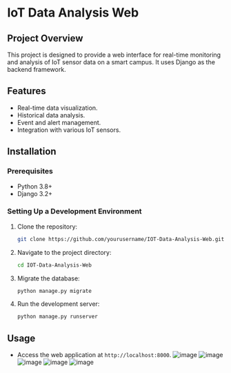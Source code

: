 # IoT Data Analysis Web

## Project Overview
This project is designed to provide a web interface for real-time monitoring and analysis of IoT sensor data on a smart campus. It uses Django as the backend framework.

## Features
- Real-time data visualization.
- Historical data analysis.
- Event and alert management.
- Integration with various IoT sensors.

## Installation

### Prerequisites
- Python 3.8+
- Django 3.2+

### Setting Up a Development Environment
1. Clone the repository:
   ```bash
   git clone https://github.com/yourusername/IOT-Data-Analysis-Web.git
   ```
2. Navigate to the project directory:
   ```bash
   cd IOT-Data-Analysis-Web
   ```
3. Migrate the database:
   ```bash
   python manage.py migrate
   ```
4. Run the development server:
   ```bash
   python manage.py runserver
   ```

## Usage
- Access the web application at `http://localhost:8000`.
![image](https://github.com/user-attachments/assets/838c0590-58ec-41e0-be4f-094ebc7915da)
![image](https://github.com/user-attachments/assets/56eacec0-4805-49d1-a84e-3c3b0d3c399e)
![image](https://github.com/user-attachments/assets/148b4331-d09d-4bbd-930a-44249c3aa281)
![image](https://github.com/user-attachments/assets/9abad8b4-0349-4017-addb-c764eb1b8bb4)
![image](https://github.com/user-attachments/assets/6e324f5a-188b-4756-bded-8bfb95d1b14c)
